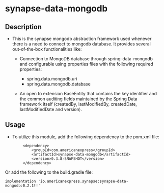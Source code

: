 # synapse-data-mongodb

## Description

- This is the synapse mongodb abstraction framework used whenever there is a need to connect to
  mongodb database. It provides several out-of-the-box functionalities like:

    - Connection to MongoDB database through spring-data-mongodb and configurable 
  using properties files with the following required properties:
      - spring.data.mongodb.uri 
      - spring.data.mongodb.database
      
    - An open to extension BaseEntity that contains the key identifier and the common auditing fields maintained by the Spring Data framework itself (createdBy,
      lastModifiedBy, createdDate, lastModifiedDate and version).

## Usage
- To utilize this module, add the following dependency to the pom.xml file:
```
        <dependency>
            <groupId>com.americanexpress</groupId>
            <artifactId>synapse-data-mongodb</artifactId>
            <version>0.3.8-SNAPSHOT</version>
        </dependency>
```
Or add the following to the build.gradle file:
```
implementation 'io.americanexpress.synapse:synapse-data-mongodb:0.2.1!!'
```
